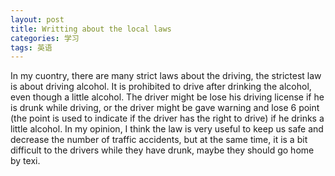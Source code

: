 ```yaml
---
layout: post
title: Writting about the local laws
categories: 学习
tags: 英语
---
```


In my cuontry, there are many strict laws about the driving, the strictest law is about driving alcohol. It is prohibited to drive after drinking the alcohol, even though a little alcohol. The driver might be lose his driving license if he is drunk while driving, or the   driver might be gave warning and lose 6 point (the point is used to indicate if the driver has the right to drive) if he drinks a little alcohol. In my opinion, I think the law is very useful to keep us safe and decrease the number of traffic accidents, but at the same time, it is a bit difficult to the drivers while they have drunk, maybe they should go home by texi.
